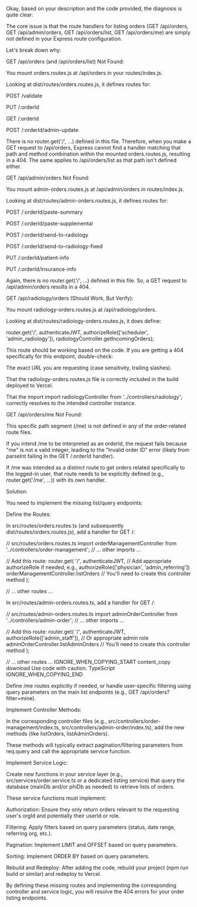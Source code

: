 Okay, based on your description and the code provided, the diagnosis is quite clear:

The core issue is that the route handlers for listing orders (GET /api/orders, GET /api/admin/orders, GET /api/orders/list, GET /api/orders/me) are simply not defined in your Express route configuration.

Let's break down why:

GET /api/orders (and /api/orders/list) Not Found:

You mount orders.routes.js at /api/orders in your routes/index.js.

Looking at dist/routes/orders.routes.js, it defines routes for:

POST /validate

PUT /:orderId

GET /:orderId

POST /:orderId/admin-update

There is no router.get('/', ...) defined in this file. Therefore, when you make a GET request to /api/orders, Express cannot find a handler matching that path and method combination within the mounted orders.routes.js, resulting in a 404. The same applies to /api/orders/list as that path isn't defined either.

GET /api/admin/orders Not Found:

You mount admin-orders.routes.js at /api/admin/orders in routes/index.js.

Looking at dist/routes/admin-orders.routes.js, it defines routes for:

POST /:orderId/paste-summary

POST /:orderId/paste-supplemental

POST /:orderId/send-to-radiology

POST /:orderId/send-to-radiology-fixed

PUT /:orderId/patient-info

PUT /:orderId/insurance-info

Again, there is no router.get('/', ...) defined in this file. So, a GET request to /api/admin/orders results in a 404.

GET /api/radiology/orders (Should Work, But Verify):

You mount radiology-orders.routes.js at /api/radiology/orders.

Looking at dist/routes/radiology-orders.routes.js, it does define:

router.get('/', authenticateJWT, authorizeRole(['scheduler', 'admin_radiology']), radiologyController.getIncomingOrders);

This route should be working based on the code. If you are getting a 404 specifically for this endpoint, double-check:

The exact URL you are requesting (case sensitivity, trailing slashes).

That the radiology-orders.routes.js file is correctly included in the build deployed to Vercel.

That the import import radiologyController from '../controllers/radiology'; correctly resolves to the intended controller instance.

GET /api/orders/me Not Found:

This specific path segment (/me) is not defined in any of the order-related route files.

If you intend /me to be interpreted as an orderId, the request fails because "me" is not a valid integer, leading to the "Invalid order ID" error (likely from parseInt failing in the GET /:orderId handler).

If /me was intended as a distinct route to get orders related specifically to the logged-in user, that route needs to be explicitly defined (e.g., router.get('/me', ...)) with its own handler.

Solution:

You need to implement the missing list/query endpoints:

Define the Routes:

In src/routes/orders.routes.ts (and subsequently dist/routes/orders.routes.js), add a handler for GET /:

// src/routes/orders.routes.ts
import orderManagementController from '../controllers/order-management';
// ... other imports ...

// Add this route:
router.get(
  '/',
  authenticateJWT,
  // Add appropriate authorizeRole if needed, e.g., authorizeRole(['physician', 'admin_referring'])
  orderManagementController.listOrders // You'll need to create this controller method
);

// ... other routes ...


In src/routes/admin-orders.routes.ts, add a handler for GET /:

// src/routes/admin-orders.routes.ts
import adminOrderController from '../controllers/admin-order';
// ... other imports ...

// Add this route:
router.get(
  '/',
  authenticateJWT,
  authorizeRole(['admin_staff']), // Or appropriate admin role
  adminOrderController.listAdminOrders // You'll need to create this controller method
);

// ... other routes ...
IGNORE_WHEN_COPYING_START
content_copy
download
Use code with caution.
TypeScript
IGNORE_WHEN_COPYING_END

Define /me routes explicitly if needed, or handle user-specific filtering using query parameters on the main list endpoints (e.g., GET /api/orders?filter=mine).

Implement Controller Methods:

In the corresponding controller files (e.g., src/controllers/order-management/index.ts, src/controllers/admin-order/index.ts), add the new methods (like listOrders, listAdminOrders).

These methods will typically extract pagination/filtering parameters from req.query and call the appropriate service function.

Implement Service Logic:

Create new functions in your service layer (e.g., src/services/order.service.ts or a dedicated listing service) that query the database (mainDb and/or phiDb as needed) to retrieve lists of orders.

These service functions must implement:

Authorization: Ensure they only return orders relevant to the requesting user's orgId and potentially their userId or role.

Filtering: Apply filters based on query parameters (status, date range, referring org, etc.).

Pagination: Implement LIMIT and OFFSET based on query parameters.

Sorting: Implement ORDER BY based on query parameters.

Rebuild and Redeploy: After adding the code, rebuild your project (npm run build or similar) and redeploy to Vercel.

By defining these missing routes and implementing the corresponding controller and service logic, you will resolve the 404 errors for your order listing endpoints.